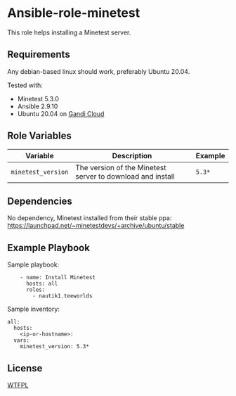 Ansible-role-minetest
=====================

This role helps installing a Minetest server.

Requirements
------------

Any debian-based linux should work, preferably Ubuntu 20.04.

Tested with:
- Minetest 5.3.0
- Ansible 2.9.10
- Ubuntu 20.04 on [Gandi Cloud](https://www.gandi.net/fr/cloud)

Role Variables
--------------

| Variable              | Description                                                                                                  | Example                                   |
|-----------------------|--------------------------------------------------------------------------------------------------------------|-------------------------------------------|
| `minetest_version`     | The version of the Minetest server to download and install                                                      | `5.3*`                                     |

Dependencies
------------

No dependency, Minetest installed from their stable ppa: https://launchpad.net/~minetestdevs/+archive/ubuntu/stable

Example Playbook
----------------

Sample playbook:

```
    - name: Install Minetest
      hosts: all
      roles:
        - nautik1.teeworlds
```

Sample inventory:

```
all:
  hosts:
    <ip-or-hostname>:
  vars:
    minetest_version: 5.3*
```

License
-------

[WTFPL](https://en.wikipedia.org/wiki/WTFPL)
